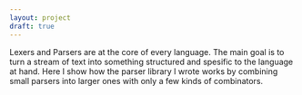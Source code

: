 ```yaml
---
layout: project
draft: true
---
```


Lexers and Parsers are at the core of every language. The main goal is to turn
a stream of text into something structured and spesific to the language at
hand. Here I show how the parser library I wrote works by combining small
parsers into larger ones with only a few kinds of combinators.

